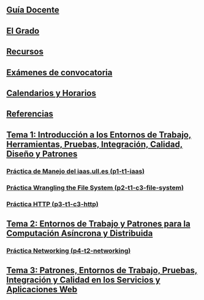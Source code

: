 

## [Guía Docente](https://www.ull.es/apps/guias/guias/view_subject_guide/139263524/)

## [El Grado](degree.md)

## [Recursos](resources.md)

## [Exámenes de convocatoria](exams.md)

## [Calendarios y Horarios](timetables.md)

## [Referencias](references.md)

## [Tema 1: Introducción a los Entornos de Trabajo, Herramientas, Pruebas, Integración, Calidad, Diseño y Patrones](tema1-introduccion/README.md)

### [Práctica de Manejo del iaas.ull.es (p1-t1-iaas)](tema1-introduccion/practicas/p1-t1-iaas/README.md)

### [Práctica Wrangling the File System (p2-t1-c3-file-system)](tema1-introduccion/practicas/p2-t1-c3-file-system/README.md)

### [Práctica HTTP (p3-t1-c3-http)](tema1-introduccion/practicas/p3-t1-c3-http/README.md)

## [Tema 2: Entornos de Trabajo y Patrones para la Computación Asíncrona y Distribuida](https://ull-esit-dsi-1819.github.io/dsi-1819/tema2-async/)

### [Práctica Networking (p4-t2-networking)](tema2-async/practicas/p4-t2-networking)

## [Tema 3: Patrones, Entornos de Trabajo, Pruebas, Integración y Calidad en los Servicios y Aplicaciones Web]()

